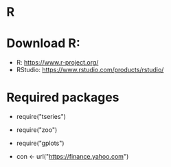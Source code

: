 # R

# Download R:
- R: https://www.r-project.org/
- RStudio: https://www.rstudio.com/products/rstudio/


# Required packages
- require("tseries")
- require("zoo")
- require("gplots")

- con <- url("https://finance.yahoo.com")

